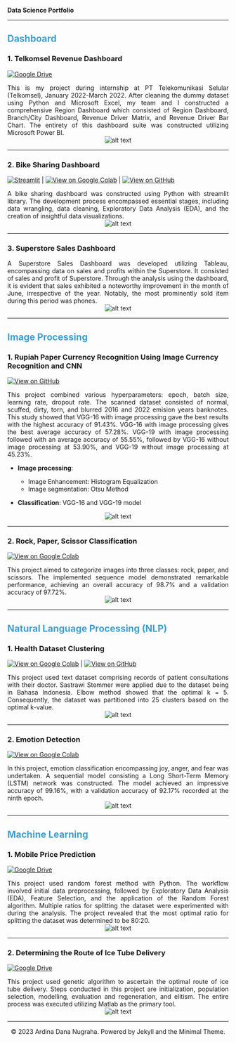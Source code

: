 <b>Data Science Portfolio</b>

---

## <font color= "#3e9ecf"><b>Dashboard</b></font>
### 1. Telkomsel Revenue Dashboard
[![Google Drive](https://img.shields.io/badge/Google_Drive-View_Dashboard-21a363?logo=googledrive&logoColor=21a363)](https://drive.google.com/file/d/1zN86Nbfcy1rzwMLhCj2OgSXh_7VJCwoK/view?usp=sharing)
<div style="text-align: justify">
This is my project during internship at PT Telekomunikasi Selular (Telkomsel), January 2022-March 2022. After cleaning the dummy dataset using Python and Microsoft Excel, my team and I constructed a comprehensive Region Dashboard which consisted of Region Dashboard, Branch/City Dashboard, Revenue Driver Matrix, and Revenue Driver Bar Chart. The entirety of this dashboard suite was constructed utilizing Microsoft Power BI. </div>
<div style="text-align: center">
<img src="img/Dashboard_Telkomsel.png" alt="alt text" width="whatever" height="whatever"> </div>

---

### 2. Bike Sharing Dashboard
[![Streamlit](https://img.shields.io/badge/Streamlit-View_Dashboard-ff4b4b?logo=streamlit&logoColor=ff4b4b)](https://ardinadnn-bikesharing.streamlit.app/) | [![View on Google Colab](https://img.shields.io/badge/Colab-View_on_Google_Colab-FDBA18?logo=Google&logoColor=FDBA18)](https://colab.research.google.com/drive/1EOf9-1MKXynXWX8p84OgQ6R0FZ_KYi1d?usp=sharing) | [![View on GitHub](https://img.shields.io/badge/GitHub-View_on_GitHub-white?logo=GitHub)](https://github.com/ardinadnn/bikesharing/tree/main)
<div style="text-align: justify">
A bike sharing dashboard was constructed using Python with streamlit library. The development process encompassed essential stages, including data wrangling, data cleaning, Exploratory Data Analysis (EDA), and the creation of insightful data visualizations.</div>
<div style="text-align: center">
<img src="img/Dashboard_Bike Sharing - Streamlit.png" alt="alt text" width="whatever" height="whatever"> </div>

---

### 3. Superstore Sales Dashboard
<div style="text-align: justify">
A Superstore Sales Dashboard was developed utilizing Tableau, encompassing data on sales and profits within the Superstore. It consisted of sales and profit of Superstore. Through the analysis using the dashboard, it is evident that sales exhibited a noteworthy improvement in the month of June, irrespective of the year. Notably, the most prominently sold item during this period was phones.
</div>
<div style="text-align: center">
<img src="img/Dashboard_superstore_sales.png" alt="alt text" width="whatever" height="whatever"> </div>

---

## <font color= "#3e9ecf"><b>Image Processing</b></font>

### 1. Rupiah Paper Currency Recognition Using Image Currency Recognition and CNN
[![View on GitHub](https://img.shields.io/badge/GitHub-View_on_GitHub-white?logo=GitHub)](https://github.com/ardinadnn/Rupiah-PCR-Using-Image-Processing-and-CNN)
<div style="text-align: justify">
This project combined various hyperparameters: epoch, batch size, learning rate, dropout rate. The scanned dataset consisted of normal, scuffed, dirty, torn, and blurred 2016 and 2022 emision years banknotes. This study showed that VGG-16 with image processing gave the best results with the highest accuracy of 91.43%. VGG-16 with image processing gives the best average accuracy of 57.28%. VGG-19 with image processing followed with an average accuracy of 55.55%, followed by VGG-16 without image processing at 53.90%, and VGG-19 without image processing at 45.23%.

- **Image processing**:
    - Image Enhancement: Histogram Equalization 
    - Image segmentation: Otsu Method

- **Classification**: VGG-16 and VGG-19 model</div>
<div style="text-align: center">
<img src="img/img_rupiah_pcr.png" alt="alt text" width="whatever" height="whatever"> </div>

---

### 2. Rock, Paper, Scissor Classification
[![View on Google Colab](https://img.shields.io/badge/Colab-View_on_Google_Colab-FDBA18?logo=Google&logoColor=FDBA18)](https://colab.research.google.com/drive/1bwdbeLbFHCo8UXo4bbppAflDq6mZGRT6?usp=sharing)
<div style="text-align: justify">
This project aimed to categorize images into three classes: rock, paper, and scissors. The implemented sequence model demonstrated remarkable performance, achieving an overall accuracy of 98.7% and a validation accuracy of 97.72%.</div>
<div style="text-align: center">
<img src="img/img_rockpaperscissor.png" alt="alt text" width="whatever" height="whatever"></div>

---

## <font color= "#3e9ecf"><b>Natural Language Processing (NLP)</b></font>

### 1. Health Dataset Clustering
[![View on Google Colab](https://img.shields.io/badge/Colab-View_on_Google_Colab-FDBA18?logo=Google&logoColor=FDBA18)](https://colab.research.google.com/drive/1tIWxXAL4-2iD_XLKtZon-kwfUSOUv1kD?usp=sharing) | [![View on GitHub](https://img.shields.io/badge/GitHub-View_on_GitHub-white?logo=GitHub)](https://github.com/ardinadnn/portfolio/tree/main/nlp/health-dataset-clustering)
<div style="text-align: justify">
This project used text dataset comprising records of patient consultations with their doctor. Sastrawi Stemmer were applied due to the dataset being in Bahasa Indonesia. Elbow method showed that the optimal k = 5. Consequently, the dataset was partitioned into 25 clusters based on the optimal k-value.</div>
<div style="text-align: center">
<img src="img/nlp_health_dataset.png" alt="alt text" width="whatever" height="whatever"> </div>

---

### 2. Emotion Detection

[![View on Google Colab](https://img.shields.io/badge/Colab-View_on_Google_Colab-FDBA18?logo=Google&logoColor=FDBA18)](https://colab.research.google.com/drive/1GkY4fFa1KEO5bGpOct391d0jS4uzkM0u?usp=sharing)

<div style="text-align: justify">
In this project, emotion classification encompassing joy, anger, and fear was undertaken. A sequential model consisting a Long Short-Term Memory (LSTM) network was constructed. The model achieved an impressive accuracy of 99.16%, with a validation accuracy of 92.17% recorded at the ninth epoch.</div>
<div style="text-align: center">
<img src="img/nlp_emotion.png" alt="alt text" width="whatever" height="whatever"> </div>

---

## <font color= "#3e9ecf"><b>Machine Learning</b></font>

### 1. Mobile Price Prediction
[![Google Drive](https://img.shields.io/badge/Google_Drive-View_Project-21a363?logo=googledrive&logoColor=21a363)](https://drive.google.com/drive/folders/10icuAw3Z4OCxbKKzk5PgmxSkkE_GRtzp?usp=sharing)
<div style="text-align: justify">
This project used random forest method with Python. The workflow involved initial data preprocessing, followed by Exploratory Data Analysis (EDA), Feature Selection, and the application of the Random Forest algorithm. Multiple ratios for splitting the dataset were experimented with during the analysis. The project revealed that the most optimal ratio for splitting the dataset was determined to be 80:20. </div>
<div style="text-align: center">
<img src="img/ml_mobile price pred.png" alt="alt text" width="whatever" height="whatever"> </div>

---

### 2. Determining the Route of Ice Tube Delivery
[![Google Drive](https://img.shields.io/badge/Google_Drive-View_Project-21a363?logo=googledrive&logoColor=21a363)](https://drive.google.com/drive/folders/1qXHiWGGSQ4-b9uMkyX3502iq8CqSuMrH?usp=sharing)
<div style="text-align: justify">
This project used genetic algorithm to ascertain the optimal route of ice tube delivery. Steps conducted in this project are initialization, population selection, modelling, evaluation and regeneration, and elitism. The entire process was executed utilizing Matlab as the primary tool.</div>
<div style="text-align: center">
<img src="img/ml_ice_tube.png" alt="alt text" width="whatever" height="whatever"> </div>

---

<center>© 2023 Ardina Dana Nugraha. Powered by Jekyll and the Minimal Theme.</center>